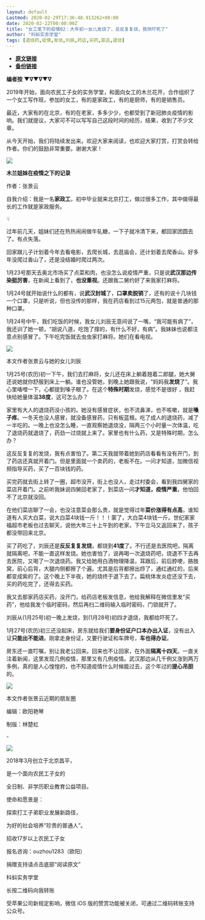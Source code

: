 ```yaml
---
layout: default
Lastmod: 2020-02-29T17:36:48.913262+00:00
date: 2020-02-22T00:00:00Z
title: "女工笔下的疫情02：大年初一女儿发烧了，反反复复烧，我快吓死了"
author: "科蚪实务学堂"
tags: [退烧药,疫情,发烧,刘辰,药店,买药,菜店,退烧]
---
```


* [**原文链接**](https://mp.weixin.qq.com/s/PBOVRa2qxnh5uFfM4TIAew)
* [**备份链接**](http://archive.ph/MFfii)


  

**编者按** **▼∇▼∇▼∇**

2019年开始，面向农民工子女的实务学堂，和面向女工的木兰花开，合作组织了一个女工写作班，参加的女工，有的是家政工，有的是厨师，有的是销售员。

最近，大家有的在北京，有的在老家，多多少少，也都受到了新冠肺炎疫情的影响。我们就提议，大家可不可以写写自己这段时间的经历，结果，收到了不少文章。

从今天开始，我们将陆续发出来。欢迎大家来阅读，也欢迎大家打赏，打赏会转给作者。你们的鼓励非常重要。谢谢大家！

![](/images/post/d1303431be777d24f53dfa67a2c170a0.jpg)

  

**木兰姐妹在疫情之下的记录**

  

  

作者：张景云

自我介绍：我是一名**家政工**，初中毕业就来北京打工，做过很多工作，其中做得最长的工作就是家政服务。

☟

过年前几天，姐妹们还在热热闹闹做牛轧糖，一下子就冷清下来，都回家团圆去了。有点失落。  

回家跟儿子计划着今年去看电影，去爬长城，去逛庙会，还计划着去爬香山。好多年没爬过香山了，还是没结婚时爬过两次。

1月23号那天去奥北市场买了点菜和肉，也没怎么说疫情严重，只是说**武汉那边传染挺厉害**，在新闻上看到了，**也没重视**。还跟我二舅约好了来我家打麻将。

1月24号就开始说什么的都有，说**武汉封城**了，**口罩卖脱销**了，还有的说十几块钱一个口罩，只是听说，但也没传的那样，我在药店看到过15元两包，就是普通的那种口罩。

1月24号中午，我们吃饭的时候，我女儿刘辰无意间说了一嘴，“我可能有病了”，我还训了她一顿，“胡说八道，吃饱了撑的，有什么不好，有病”。我妹妹也说都注意点别感冒了。下午吃完饭就去虫虫家打麻将。她们在看电视。

![](/images/post/d72984e107cc1b798433741a95206336.jpg)

本文作者张景云与她的女儿刘辰

1月25号(农历)初一下午，我们去打麻将，女儿还在床上躺着翘着二郎腿，她大舅还说她就你舒服到床上一躺。谁也没管她，到晚上她跟我说，“妈妈我**发烧**了”。我心里咯噔一下，心都提到嗓子眼了。在这个**特殊时期**发烧，感觉不是很好 ，我赶快给她量体温**38度**，这可怎么办？

家里有大人的退烧药没小孩的。她没有感冒症状，也不流鼻涕，也不咳嗽，就是**嗓子疼**。一冬天也没人感冒，就没备感冒药，只有板蓝根。吃了成人的退烧药，减了一半吃的。一晚上也没怎么睡，一直观察她退烧没，隔两三个小时量一次体温，吃了退烧药就退烧了，药劲一过烧就上来了。家里也有什么药，又是特殊时期，怎么办？

这反反复复的发烧，我有点害怕了。第二天我就带着她到药店看看有没有开门，到了药店还真就开着门。但是里面就一个卖药的，老板不在。一问才知道，加微信视频指导买药，买了一百块钱的药。

买完药就去街上转了一圈，超市没开，街上也没人，走过村委会，看到我四舅家的菜店开着门。之前听我妹说四舅回老家了，到菜店一问**才知道，疫情严重**，他怕回不了北京就没回。

在他们菜店聊了一会，也没注意菜会那么贵，就是觉得过年**菜价涨得有点高**，谁知道有人买大白菜，说大白菜4块钱一斤！！！蒙了，大白菜4块钱一斤。世纪家家福超市老板也过去聊天，说他大年三十上午到的老家，下午立马又返回来了，孩子都没带回来北京。

买了药吃了，刘辰还是**反反复复发烧**，都烧到**41度**了。不行还是去医院吧，隔离就隔离吧，不能一直这样发烧。她也害怕了，说再喝一次退烧药吧，烧退不下去再去医院，又喝了一次退烧药。我又给她用白酒物理降温，耳跟后，前后脖哽，胳肢窝，前心后背，大腿内侧都擦了个遍。尤其是后背都擦出痧了，通红通红的，后来都变成紫的了。这个晚上下半夜，她的烧终于退下去了。扁桃体发炎症还没下去，买的药吃完了，还得去买药。

我又去那家药店买药，没开门，给药店老板发信息，他给我解释在微信里发“买药”，他给我发个临时密码，然后再扫二维码输入临时密码，门锁就开了。

刘辰从(1月25号)初一晚上发烧，到(1月28号)初四才退烧，我都给吓死了。

1月27号(农历)初三还没起床，房东就给我们**要身份证户口本办出入证**，没有出入证**只能出不能进**。刚拿走身份证，又要行驶证和车牌号，**车也得办证**。

房东还一直叮嘱，别让我老公回来。回来也不让回家，在外面**隔离十四天**。一直关注着新闻，这里发现几例疫情，那里又有几例疫情。武汉那边从几千例又涨到两万多例，真的是人心惶惶的，也不知道疫情什么时候能过去，这个年过的**提心吊胆**的。

![](/images/post/224b84f34747772a3cb97a11e96660de.jpg)

本文作者张景云近期的朋友圈

编辑：欧阳艳琴

制版：林楚虹

\-

![](/images/post/89bd79892f959f0f6d48d47f82cf1b80.jpg)

2018年3月创立于北京昌平，

是一个面向农民工子女的

全日制、非学历职业教育公益项目。

使命和愿景是：

探索打工子弟职业发展新路径，

为好的社会培养“珍贵的普通人”。

招收17岁以上农民工子女

报名咨询：ouzhou1283（欧阳）

捐赠支持请点击底部“阅读原文”

  

科蚪实务学堂

长按二维码向我转账

受苹果公司新规定影响，微信 iOS 版的赞赏功能被关闭，可通过二维码转账支持公众号。

